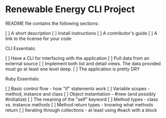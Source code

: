 # Renewable Energy CLI Project

README file contains the following sections:

[ ] A short description
[ ] Install instructions
[ ] A contributor's guide
[ ] A link to the license for your code

CLI Essentials:

[ ] Have a CLI for interfacing with the application
[ ] Pull data from an external source
[ ] Implement both list and detail views. The data provided must go at least one level deep.
[ ] The application is pretty DRY

Ruby Essentials:

[ ] Basic control flow - how "if" statements work
[ ] Variable scopes - method, instance and class
[ ] Object instantiation - #new (and possibly #initialize)
[ ] The meaning of the "self" keyword
[ ] Method types - class vs. instance methods
[ ] Method return types - knowing what methods return
[ ] Iterating through collections - at least using #each with a block
